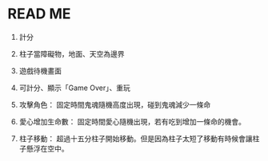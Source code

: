 READ ME
=======

1. 計分

2. 柱子當障礙物，地面、天空為邊界

3. 遊戲待機畫面
4. 可計分、顯示「Game Over」、重玩
5. 攻擊角色：
固定時間鬼魂隨機高度出現，碰到鬼魂減少一條命
6. 愛心增加生命數：
固定時間愛心隨機出現，若有吃到增加一條命的機會。
7. 柱子移動：
超過十五分柱子開始移動。但是因為柱子太短了移動有時候會讓柱子懸浮在空中。